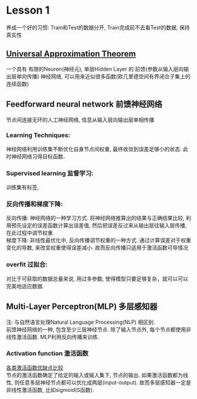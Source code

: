 # Lesson 1

养成一个好的习惯: Train和Test的数据分开, Train完成前不去看Test的数据, 保持真实性

## [Universal Approximation Theorem](https://en.wikipedia.org/wiki/Universal_approximation_theorem)
一个具有 有限的Neuron(神经元), 单层Hidden Layer 的 前馈(参数从输入层向输出层单向传播) 神经网络, 可以用来近似很多函数(欧几里德空间有界闭合子集上的连续函数)  

## Feedforward neural network 前馈神经网络
节点间连接无环的人工神经网络, 信息从输入层向输出层单相传播

### Learning Techniques:  
神经网络利用训练集不断优化自身节点间权重, 最终收敛到误差足够小的状态.  此时神经网络习得目标函数.

### Supervised learning 监督学习:
训练集有标签, 

### 反向传播和梯度下降:
反向传播: 神经网络的一种学习方式. 将神经网络推算出的结果与正确结果比较, 利用预先设定的误差函数计算出误差值, 然后把误差反过来从输出层往输入层传播, 在此过程中调节权重.  
梯度下降: 非线性最优化中, 反向传播调节权重的一种方式. 通过计算误差对于权重变化的导数, 来改变权重使得误差减小. 故而反向传播只适用于激活函数可导情况

### overfit 过拟合:
对比于可获取的数据总量来说, 用过多参数, 使得模型只要足够复杂，就可以可以完美地适应数据.


## Multi-Layer Perceptron(MLP) 多层感知器
注: 与自然语言处理Natural Language Processing(NLP) 相区别.  
前馈神经网络的一种, 包含至少三层神经节点. 除了输入节点外, 每个节点都使用非线性激活函数. MLP利用反向传播来训练.  

### Activation function 激活函数
[各类激活函数优缺点比较](https://en.wikipedia.org/wiki/Activation_function)  
节点的激活函数确定了给定的输入或输入集下, 节点的输出. 如果激活函数都为线性, 则任意多层神经节点都可以优化成两层(input-output). 故而多层感知器一定是非线性激活函数, 比如sigmoid(S函数). 


